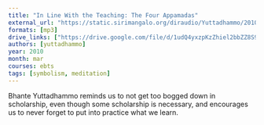 ```yaml
---
title: "In Line With the Teaching: The Four Appamadas"
external_url: "https://static.sirimangalo.org/diraudio/Yuttadhammo/2010/100322_Appamada4.mp3"
formats: [mp3]
drive_links: ["https://drive.google.com/file/d/1udQ4yxzpKzZhiel2bbZZ8S9JBHST5S-g/view?usp=drivesdk"]
authors: [yuttadhammo]
year: 2010
month: mar
courses: ebts
tags: [symbolism, meditation]
---
```


Bhante Yuttadhammo reminds us to not get too bogged down in scholarship, even though some scholarship is necessary, and encourages us to never forget to put into practice what we learn.
